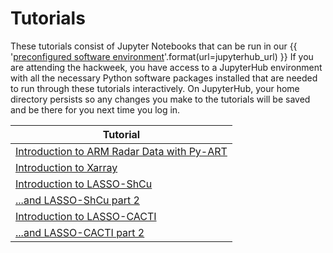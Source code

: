 # Tutorials

These tutorials consist of Jupyter Notebooks that can be run in our
{{ '[preconfigured software environment]({url})'.format(url=jupyterhub_url) }}
If you are attending the hackweek, you have access to a JupyterHub environment
with all the necessary Python software packages installed that are needed to run
through these tutorials interactively. On JupyterHub, your home directory persists
so any changes you make to the tutorials will be saved and be there for you next
time you log in.

| Tutorial                                                                                           |
|----------------------------------------------------------------------------------------------------|
| [Introduction to ARM Radar Data with Py-ART](./pyart/pyart-basics.ipynb)                           |
| [Introduction to Xarray](./xarray/xarray-intro.ipynb)                                              |
| [Introduction to LASSO-ShCu](./tutorials/lasso/lasso-shcu.ipynb)                                   |
| [...and LASSO-ShCu part 2](./tutorials/lasso/lasso-cacti_part2.ipynb)                              |
| [Introduction to LASSO-CACTI](./tutorials/lasso/lasso-cacti.ipynb)                                 |
| [...and LASSO-CACTI part 2](./tutorials/lasso/lasso-cacti_part2.ipynb)                             |

